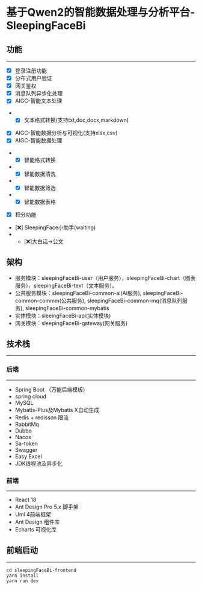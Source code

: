 # 基于Qwen2的智能数据处理与分析平台-SleepingFaceBi

## 功能
***
+ [x] 登录注册功能
+ [X] 分布式用户验证
+ [X] 网关鉴权
+ [x] 消息队列异步化处理
+ [x] AIGC-智能文本处理
+ + [x] 文本格式转换(支持txt,doc,docx,markdown)
+ [x] AIGC-智能数据分析与可视化(支持xlsx,csv)
+ [x] AIGC-智能数据处理
+ + [x] 智能格式转换
+ + [x] 智能数据清洗
+ + [x] 智能数据筛选
+ + [x] 智能数据表格
+ [x] 积分功能
+ [❌] SleepingFace小助手(waiting)
+ + [❌]大白话->公文

## 架构
- 服务模块：sleepingFaceBi-user（用户服务），sleepingFaceBi-chart（图表服务），sleepingFaceBi-text（文本服务）。
- 公共服务模块：sleepingFaceBi-common-ai(AI服务), sleepingFaceBi-common-commm(公共服务), sleepingFaceBi-common-mq(消息队列服务), sleepingFaceBi-common-mybatis
- 实体模块：sleeingFaceBi-api(实体模块)
- 网关模块：sleepingFaceBi-gateway(网关服务)

## 技术栈
***
### 后端
***
- Spring Boot （万能后端模板）
- spring cloud
- MySQL
- Mybatis-Plus及Mybatis X自动生成
- Redis + redisson 限流
- RabbitMq
- Dubbo
- Nacos
- Sa-token
- Swagger
- Easy Excel
- JDK线程池及异步化
### 前端
***
- React 18
- Ant Design Pro 5.x 脚手架
- Umi 4前端框架
- Ant Design 组件库
- Echarts 可视化库


## 前端启动
***
```
cd sleepingFaceBi-frontend
yarn install
yarn run dev
```
